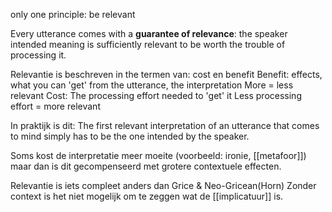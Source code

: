 only one principle: be relevant


Every utterance comes with a **guarantee of relevance**: the speaker intended meaning is sufficiently relevant to be worth the trouble of processing it.

Relevantie is beschreven in the termen van: cost en benefit
	Benefit: effects, what you can 'get' from the utterance, the interpretation
		More = less relevant
	Cost: The processing effort needed to 'get' it
		Less processing effort = more relevant

In praktijk is dit: The first relevant interpretation of an utterance that comes to mind simply has to be the one intended by the speaker.

Soms kost de interpretatie meer moeite (voorbeeld: ironie, [[metafoor]]) maar dan is dit gecompenseerd met grotere contextuele effecten.

Relevantie is iets compleet anders dan Grice & Neo-Gricean(Horn)
Zonder context is het niet mogelijk om te zeggen wat de [[implicatuur]] is.


